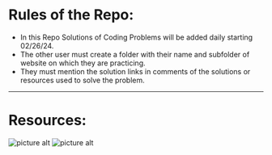 # **Rules of the Repo:**
- In this Repo Solutions of Coding Problems will be added daily starting 02/26/24.
- The other user must create a folder with their name and subfolder of website on which they are practicing.
- They must mention the solution links in comments of the solutions or resources used to solve the problem.
- - - -
# **Resources:**
![picture alt](https://cdn.iconscout.com/icon/free/png-256/free-leetcode-3521542-2944960.png?f=webp "LeetCode")
![picture alt](https://cdn4.iconfinder.com/data/icons/logos-and-brands/512/160_Hackerrank_logo_logos-512.png "Hackerrank")